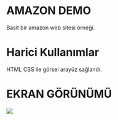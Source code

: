 <h1> AMAZON DEMO </h1>

Basit bir amazon web sitesi örneği.


<h1> Harici Kullanımlar </h1>

HTML CSS ile görsel arayüz sağlandı.

<h1> EKRAN GÖRÜNÜMÜ</h1>

![](ekran.gif)
